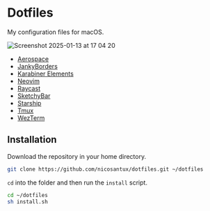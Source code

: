 # Dotfiles

My configuration files for macOS.

![Screenshot 2025-01-13 at 17 04 20](https://github.com/user-attachments/assets/11591c74-15b4-4115-af5f-38cabb9381a6)

- [Aerospace](https://github.com/nikitabobko/AeroSpace)
- [JankyBorders](https://github.com/FelixKratz/JankyBorders)
- [Karabiner Elements](https://karabiner-elements.pqrs.org)
- [Neovim](https://neovim.io)
- [Raycast](https://www.raycast.com)
- [SketchyBar](https://github.com/FelixKratz/SketchyBar)
- [Starship](https://starship.rs)
- [Tmux](https://github.com/tmux/tmux)
- [WezTerm](https://wezfurlong.org/wezterm)

## Installation

Download the repository in your home directory.

```sh
git clone https://github.com/nicosantux/dotfiles.git ~/dotfiles
```

`cd` into the folder and then run the `install` script.

```sh
cd ~/dotfiles
sh install.sh
```
